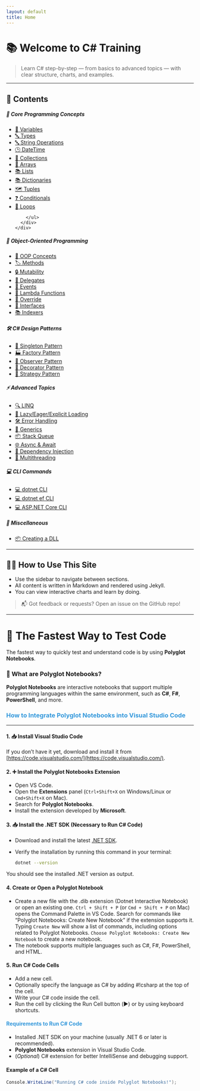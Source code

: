 ```yaml
---
layout: default
title: Home
---
```


# 📚 Welcome to C# Training

> Learn C# step-by-step — from basics to advanced topics — with clear structure, charts, and examples.

---

## 📖 Contents

<div class="row row-cols-1 row-cols-md-2 row-cols-lg-3 g-4">

  <!-- Core Programming Concepts -->
  <div class="col">
    <div class="card h-100 border-0 shadow-sm">
      <div class="card-body">
        <h5 class="card-title">🧠 Core Programming Concepts</h5>
        <ul class="list-unstyled mb-0">
          <li><a class="nav-link p-0" href="{{ site.baseurl }}/Variables">🔢 Variables</a></li>
          <li><a class="nav-link p-0" href="{{ site.baseurl }}/Types">🔤 Types</a></li>
          <li><a class="nav-link p-0" href="{{ site.baseurl }}/Strings">🔤 String Operations</a></li>
          <li><a class="nav-link p-0" href="{{ site.baseurl }}/DateTime">🕒 DateTime</a></li>
          <li><a class="nav-link p-0" href="{{ site.baseurl }}/Collections">🧺 Collections</a></li>
          <li><a class="nav-link p-0" href="{{ site.baseurl }}/Arrays">🧱 Arrays</a></li>
          <li><a class="nav-link p-0" href="{{ site.baseurl }}/Lists">📚 Lists</a></li>
          <li><a class="nav-link p-0" href="{{ site.baseurl }}/Dictionaries">📚 Dictionaries</a></li>
          <li><a class="nav-link p-0" href="{{ site.baseurl }}/Tuples">🗺️ Tuples</a></li>
          <li><a class="nav-link p-0" href="{{ site.baseurl }}/Conditionals">❓ Conditionals</a></li>
          <li><a class="nav-link p-0" href="{{ site.baseurl }}/Loops">🔄 Loops</a></li>

        </ul>
      </div>
    </div>
  </div>

  <!-- Object-Oriented Programming -->
  <div class="col">
    <div class="card h-100 border-0 shadow-sm">
      <div class="card-body">
        <h5 class="card-title">🧠 Object-Oriented Programming</h5>
        <ul class="list-unstyled mb-0">
          <li><a class="nav-link p-0" href="{{ site.baseurl }}/Object-Oriented-Programming">🔑 OOP Concepts</a></li>
          <li><a class="nav-link p-0" href="{{ site.baseurl }}/Methods">🏷️ Methods</a></li>
          <li><a class="nav-link p-0" href="{{ site.baseurl }}/Mutability">🔒 Mutability</a></li>
          <li><a class="nav-link p-0" href="{{ site.baseurl }}/Delegates">🧠 Delegates</a></li>
          <li><a class="nav-link p-0" href="{{ site.baseurl }}/Events">📢 Events</a></li>
          <li><a class="nav-link p-0" href="{{ site.baseurl }}/Lambda-Functions">🧠 Lambda Functions</a></li>
          <li><a class="nav-link p-0" href="{{ site.baseurl }}/Override">📘 Override</a></li>
          <li><a class="nav-link p-0" href="{{ site.baseurl }}/Interfaces">📘 Interfaces</a></li>
          <li><a class="nav-link p-0" href="{{ site.baseurl }}/Indexers">📚 Indexers</a></li>
        </ul>
      </div>
    </div>
  </div>

  <!-- Design Patterns -->
  <div class="col">
    <div class="card h-100 border-0 shadow-sm">
      <div class="card-body">
        <h5 class="card-title">🛠️ C# Design Patterns</h5>
        <ul class="list-unstyled mb-0">
          <li><a class="nav-link p-0" href="{{ site.baseurl }}/Singleton-Pattern">🔑 Singleton Pattern</a></li>
          <li><a class="nav-link p-0" href="{{ site.baseurl }}/Factory-Pattern">🏭 Factory Pattern</a></li>
          <li><a class="nav-link p-0" href="{{ site.baseurl }}/Observer-Pattern">👀 Observer Pattern</a></li>
          <li><a class="nav-link p-0" href="{{ site.baseurl }}/Decorator-Pattern">🎨 Decorator Pattern</a></li>
          <li><a class="nav-link p-0" href="{{ site.baseurl }}/Strategy-Pattern">🧠 Strategy Pattern</a></li>
        </ul>
      </div>
    </div>
  </div>

  <!-- Advanced Topics -->
  <div class="col">
    <div class="card h-100 border-0 shadow-sm">
      <div class="card-body">
        <h5 class="card-title">⚡ Advanced Topics</h5>
        <ul class="list-unstyled mb-0">
          <li><a class="nav-link p-0" href="{{ site.baseurl }}/LINQ">🔍 LINQ</a></li>
          <li><a class="nav-link p-0" href="{{ site.baseurl }}/Lazy-Eager-Explicit-Loading">🔄 Lazy/Eager/Explicit Loading</a></li>
          <li><a class="nav-link p-0" href="{{ site.baseurl }}/Error-Handling">🛠 Error Handling</a></li>
          <li><a class="nav-link p-0" href="{{ site.baseurl }}/Generics">🧠 Generics</a></li>
          <li><a class="nav-link p-0" href="{{ site.baseurl }}/Stack-Queue">📦 Stack Queue</a></li>
          <li><a class="nav-link p-0" href="{{ site.baseurl }}/Async-Await">🌐 Async & Await</a></li>
          <li><a class="nav-link p-0" href="{{ site.baseurl }}/Dependency-Injection">🔧 Dependency Injection</a></li>
          <li><a class="nav-link p-0" href="{{ site.baseurl }}/Multithreading">🧵 Multithreading</a></li>
        </ul>
      </div>
    </div>
  </div>

  <!-- CLI Commands -->
  <div class="col">
    <div class="card h-100 border-0 shadow-sm">
      <div class="card-body">
        <h5 class="card-title">💻 CLI Commands</h5>
        <ul class="list-unstyled mb-0">
          <li><a class="nav-link p-0" href="{{ site.baseurl }}/CLI-Commands">💻 dotnet CLI</a></li>
          <li><a class="nav-link p-0" href="{{ site.baseurl }}/CLI-Commands-dotnet-ef">💻 dotnet ef CLI</a></li>
          <li><a class="nav-link p-0" href="{{ site.baseurl }}/CLI-Commands-ASP-NET-Core">💻 ASP.NET Core CLI</a></li>
        </ul>
      </div>
    </div>
  </div>

  <!-- Miscellaneous -->
  <div class="col">
    <div class="card h-100 border-0 shadow-sm">
      <div class="card-body">
        <h5 class="card-title">🧩 Miscellaneous</h5>
        <ul class="list-unstyled mb-0">
          <li><a class="nav-link p-0" href="{{ site.baseurl }}/Creating-a-DLL">📦 Creating a DLL</a></li>
        </ul>
      </div>
    </div>
  </div>

</div>


---

## 👨‍💻 How to Use This Site

- Use the sidebar to navigate between sections.
- All content is written in Markdown and rendered using Jekyll.
- You can view interactive charts and learn by doing.

> 📬 Got feedback or requests? Open an issue on the GitHub repo!

---

# 🚀 The Fastest Way to Test Code
The fastest way to quickly test and understand code is by using **Polyglot Notebooks**.




### 📓 What are Polyglot Notebooks?

**Polyglot Notebooks** are interactive notebooks that support multiple programming languages within the same environment, such as **C#**, **F#**, **PowerShell**, and more.


### <span style="color:#3498db">How to Integrate Polyglot Notebooks into Visual Studio Code</span>
---
#### 1. 📥 Install Visual Studio Code

If you don’t have it yet, download and install it from [https://code.visualstudio.com/](https://code.visualstudio.com/).

#### 2. ➕ Install the Polyglot Notebooks Extension

- Open VS Code.
- Open the **Extensions** panel (`Ctrl+Shift+X` on Windows/Linux or `Cmd+Shift+X` on Mac).
- Search for **Polyglot Notebooks**.
- Install the extension developed by **Microsoft**.

#### 3. 📥 Install the .NET SDK (Necessary to Run C# Code)

- Download and install the latest [.NET SDK](https://dotnet.microsoft.com/en-us/download).
- Verify the installation by running this command in your terminal:

  ```bash
  dotnet --version
  ```
You should see the installed .NET version as output.

#### 4. Create or Open a Polyglot Notebook

- Create a new file with the .dib extension (Dotnet Interactive Notebook) or open an existing one.
  `Ctrl + Shift + P` (or `Cmd + Shift + P` on Mac) opens the Command Palette in VS Code. Search for commands like “Polyglot Notebooks: Create New Notebook” if the extension supports it. Typing `Create New` will show a list of commands, including options related to Polyglot Notebooks. `Choose Polyglot Notebooks: Create New Notebook` to create a new notebook.
- The notebook supports multiple languages such as C#, F#, PowerShell, and HTML.

#### 5. Run C# Code Cells
- Add a new cell.
- Optionally specify the language as C# by adding #!csharp at the top of the cell.
- Write your C# code inside the cell.
- Run the cell by clicking the Run Cell button (▶️) or by using keyboard shortcuts.

#### <span style="color:#3498db">Requirements to Run C# Code</span>

- Installed .NET SDK on your machine (usually .NET 6 or later is recommended).
- **Polyglot Notebooks** extension in Visual Studio Code.
- (_Optional_) C# extension for better IntelliSense and debugging support.

#### Example of a C# Cell
```csharp
Console.WriteLine("Running C# code inside Polyglot Notebooks!");
```
